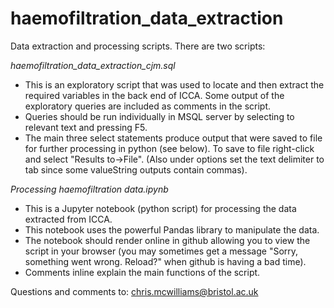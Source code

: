 # haemofiltration_data_extraction
Data extraction and processing scripts. There are two scripts:

*haemofiltration_data_extraction_cjm.sql*
  * This is an exploratory script that was used to locate and then extract the required variables in the back end of ICCA. Some output of the exploratory queries are included as comments in the script.
  * Queries should be run individually in MSQL server by selecting to relevant text and pressing F5.
  * The main three select statements produce output that were saved to file for further processing in python (see below). To save to file right-click and select "Results to->File". (Also under options set the text delimiter to tab since some valueString outputs contain commas).
  
*Processing haemofiltration data.ipynb*
  * This is a Jupyter notebook (python script) for processing the data extracted from ICCA.
  * This notebook uses the powerful Pandas library to manipulate the data.
  * The notebook should render online in github allowing you to view the script in your browser (you may sometimes get a message "Sorry, something went wrong. Reload?" when github is having a bad time).
  * Comments inline explain the main functions of the script.
  
  
Questions and comments to: chris.mcwilliams@bristol.ac.uk
